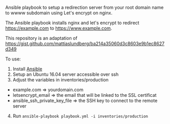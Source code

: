 Ansible playbook to setup a redirection server from your root domain name to wwww subdomain using Let's encrypt on nginx.

The Ansible playbook installs nginx and let's encrypt to redirect https://example.com to https://www.example.com.

This repository is an adaptation of https://gist.github.com/mattiaslundberg/ba214a35060d3c8603e9b1ec8627d349

To use:
 1. Install [Ansible](https://www.ansible.com/)
 2. Setup an Ubuntu 16.04 server accessible over ssh
 3. Adjust the variables in inventories/production
  - example.com => yourdomain.com
  - letsencrypt_email => the email that will be linked to the SSL certificat
  - ansible_ssh_private_key_file => the SSH key to connect to the remote server
 4. Run `ansible-playbook playbook.yml -i inventories/production`
